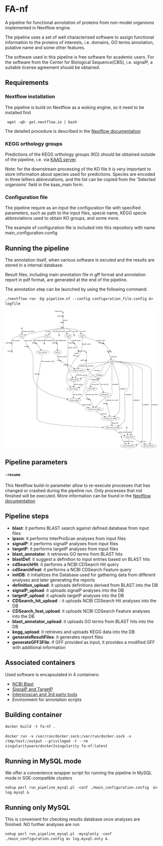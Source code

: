 # FA-nf

A pipeline for functional annotation of proteins from non-model organisms implemented in Nextflow engine.

The pipeline uses a set of well characterised software to assign functional information to the proteins of interests, i.e. domains, GO terms annotation, putative name and some other features.

The software used in this pipeline is free software for academic users. For the software from the Center for Biological Sequence(CBS), i.e. signalP, a suitable license agreement should be obtained.

## Requirements

### Nextflow installation
The pipeline is build on Nextflow as a woking engine, so it need to be installed first

```
 wget -qO- get.nextflow.io | bash 
```
The detailed procedure is described in the [Nextflow documentation](https://www.nextflow.io/docs/latest/getstarted.html)

### KEGG orthology groups
Predictions of the KEGG orthology groups (KO) should be obtained outside of the pipeline, i.e. via [KAAS server](http://www.genome.jp/tools/kaas/). 

Note: for the downstream processing of the KO file it is very important to store information about species used for predictions. Species are encoded in three lellters abbreviations, and the list can be copied from the 'Selected organisms' field in the kaas_main form.

### Configuration file
The pipeline require as an input the configuration file with specified parameters, such as path to the input files, specie name, KEGG specie abbreviations used to obtain KO groups, and some more.

The example of configuration file is included into this repository with name main_configuration.config

## Running the pipeline

The annotation itself, when various software is excuted and the results are stored in a internal database.

Result files, including main annotation file in gff format and annotation report in pdf format, are generated at the end of the pipeline.

The annotation step can be launched by using the following command:

```
./nextflow run -bg pipeline.nf --config configuration_file.config &> logfile 
```

![Pipeline flow chart](./flowchart.png "Pipeline flow chart")

## Pipeline parameters

#### `-resume`
This Nextflow build-in parameter allow to re-execute processes that has changed or crashed during the pipeline run. Only processes that not finished will be executed.
More information can be found in the [Nextflow documentation](https://www.nextflow.io/docs/latest/getstarted.html#modify-and-resume)

## Pipeline steps

* **blast**: it perfoms BLAST search against defined database from input files
* **ipscn**: it performs InterProScan analyses from input files
* **signalP**: it performs signalP analyses from input files
* **targetP**: it performs targetP analyses from input files
* **blast_annotator**: it retrieves GO terms from BLAST hits
* **blastDef**: it suggest a definition to input entries based on BLAST hits
* **cdSearchHit**: it performs a NCBI CDSearch Hit query
* **cdSearchFeat**: it performs a NCBI CDSearch Feature query
* **initDB**: it initialitzes the Database used for gathering data from different analyses and later generating the reports
* **definition_upload**: it uploads definitions derived from BLAST into the DB
* **signalP_upload**: it uploads signalP analyses into the DB
* **targetP_upload**: it uploads targetP analyses into the DB
* **CDSearch_hit_upload**: : it uploads NCBI CDSearch Hit analyses into the DB
* **CDSearch_feat_upload**: it uploads NCBI CDSearch Feature analyses into the DB
* **blast_annotator_upload**: it uploads GO terms from BLAST hits into the DB
* **kegg_upload**: it retrieves and uploads KEGG data into the DB 
* **generateResultFiles**: it generates report files
* **generateGFF3File**: if GFF provided as input, it provides a modified GFF with additional information


## Associated containers

Used software is encapsulated in 4 containers:

* [NCBI Blast](https://github.com/biocorecrg/ncbi-blast_docker)
* [SignalP and TargetP](https://github.com/biocorecrg/sigtarp_docker)
* [Interproscan and 3rd party tools](https://github.com/biocorecrg/interproscan_docker)
* Environment for annotation scripts

## Building container

    docker build -t fa-nf .

    docker run -v /var/run/docker.sock:/var/run/docker.sock -v /tmp/test:/output --privileged -t --rm singularityware/docker2singularity fa-nf:latest

## Running in MySQL mode

We offer a convenience wrapper script for running the pipeline in MySQL mode in SGE-compatible clusters

    nohup perl run_pipeline_mysql.pl -conf ./main_configuration.config  &> log.mysql &


## Running only MySQL

This is convenient for checking results database once analyses are finished. NO further analyses are run.

	nohup perl run_pipeline_mysql.pl -mysqlonly -conf ./main_configuration.config &> log.mysql.only &



